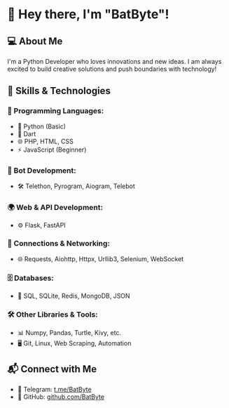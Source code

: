 # 👋 Hey there, I'm "BatByte"!

## 💻 About Me
I'm a Python Developer who loves innovations and new ideas. I am always excited to build creative solutions and push boundaries with technology!


## 🚀 Skills & Technologies
### 🔹 Programming Languages:
- 🐍 Python (Basic)
- 🎯 Dart
- 🌐 PHP, HTML, CSS
- ⚡ JavaScript (Beginner)

### 🤖 Bot Development:
- 🛠️ Telethon, Pyrogram, Aiogram, Telebot

### 🌍 Web & API Development:
- ⚙️ Flask, FastAPI

### 🔗 Connections & Networking:
- 🌐 Requests, Aiohttp, Httpx, Urllib3, Selenium, WebSocket

### 🗄️ Databases:
- 💾 SQL, SQLite, Redis, MongoDB, JSON

### 🛠️ Other Libraries & Tools:
- 📊 Numpy, Pandas, Turtle, Kivy, etc.
- 🖥️ Git, Linux, Web Scraping, Automation

## 📬 Connect with Me
- 🔹 Telegram: [t.me/BatByte](https://t.me/BatByte)
- 🔹 GitHub: [github.com/BatByte](https://github.com/BatBytes)



